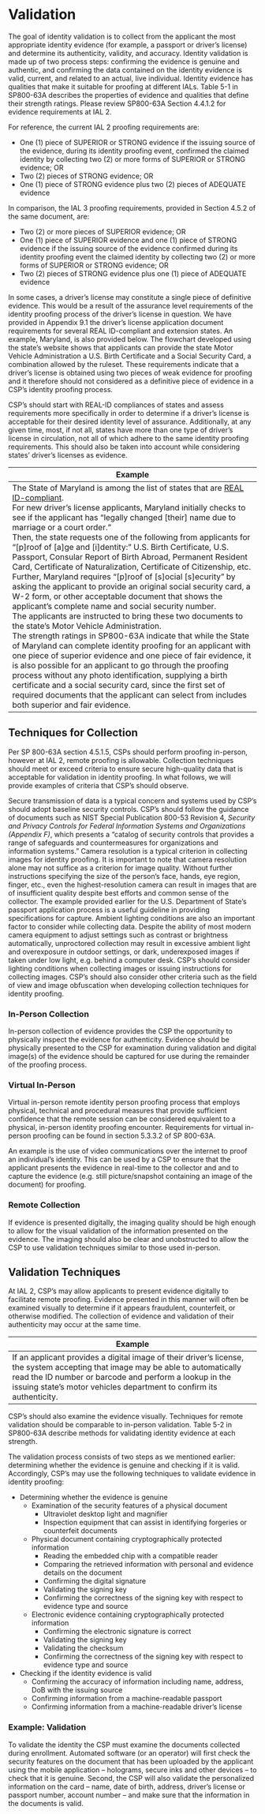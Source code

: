 # Validation 
The goal of identity validation is to collect from the applicant the most appropriate identity evidence (for example, a passport or driver’s license) and determine its authenticity, validity, and accuracy. Identity validation is made up of two process steps: confirming the evidence is genuine and authentic, and confirming the data contained on the identity evidence is valid, current, and related to an actual, live individual. Identity evidence has qualities that make it suitable for proofing at different IALs. Table 5-1 in SP800-63A describes the properties of evidence and qualities that define their strength ratings. Please review SP800-63A Section 4.4.1.2 for evidence requirements at IAL 2. 

For reference, the current IAL 2 proofing requirements are:
- One (1) piece of SUPERIOR or STRONG evidence if the issuing source of the evidence, during its identity proofing event, confirmed the claimed identity by collecting two (2) or more forms of SUPERIOR or STRONG evidence; OR
- Two (2) pieces of STRONG evidence; OR 
- One (1) piece of STRONG evidence plus two (2) pieces of ADEQUATE evidence

In comparison, the IAL 3 proofing requirements, provided in Section 4.5.2 of the same document, are:

- Two (2) or more pieces of SUPERIOR evidence; OR
- One (1) piece of SUPERIOR evidence and one (1) piece of STRONG evidence if the issuing source of the evidence confirmed during its identity proofing event the claimed identity by collecting two (2) or more forms of SUPERIOR or STRONG evidence; OR
- Two (2) pieces of STRONG evidence plus one (1) piece of ADEQUATE evidence

In some cases, a driver’s license may constitute a single piece of definitive evidence. This would be a result of the assurance level requirements of the identity proofing process of the driver’s license in question. We have provided in Appendix  9.1 the driver’s license application document requirements for several REAL ID-compliant and extension states. An example, Maryland, is also provided below. The flowchart developed using the state’s website shows that applicants can provide the state Motor Vehicle Administration a U.S. Birth Certificate and a Social Security Card, a combination allowed by the ruleset. These requirements indicate that a driver’s license is obtained using two pieces of weak evidence for proofing and it therefore should not considered as a definitive piece of evidence in a CSP’s identity proofing process.

CSP’s should start with REAL-ID compliances of states and assess requirements more specifically in order to determine if a driver’s license is acceptable for their desired identity level of assurance. Additionally, at any given time, most, if not all, states have more than one type of driver’s license in circulation, not all of which adhere to the same identity proofing requirements. This should also be taken into account while considering states’ driver’s licenses as evidence.

| **Example** |
| --- |
| The State of Maryland is among the list of states that are [REAL ID-compliant](https://www.dhs.gov/real-id/maryland).<br/>For new driver’s license applicants, Maryland initially checks to see if the applicant has “legally changed [their] name due to marriage or a court order.”<br/>Then, the state requests one of the following from applicants for “[p]roof of [a]ge and [i]dentity:” U.S. Birth Certificate, U.S. Passport, Consular Report of Birth Abroad, Permanent Resident Card, Certificate of Naturalization, Certificate of Citizenship, etc.<br/>Further, Maryland requires “[p]roof of [s]ocial [s]ecurity” by asking the applicant to provide an original social security card, a W-2 form, or other acceptable document that shows the applicant’s complete name and social security number.<br/>The applicants are instructed to bring these two documents to the state’s Motor Vehicle Administration.<br/>The strength ratings in SP800-63A indicate that while the State of Maryland can complete identity proofing for an applicant with one piece of superior evidence and one piece of fair evidence, it is also possible for an applicant to go through the proofing process without any photo identification, supplying a birth certificate and a social security card, since the first set of required documents that the applicant can select from includes both superior and fair evidence. |

## Techniques for Collection

Per SP 800-63A section 4.5.1.5, CSPs should perform proofing in-person, however at IAL 2, remote proofing is allowable. Collection techniques should meet or exceed criteria to ensure secure high-quality data that is acceptable for validation in identity proofing. In what follows, we will provide examples of criteria that CSP’s should observe.

Secure transmission of data is a typical concern and systems used by CSP’s should adopt baseline security controls. CSP’s should follow the guidance of documents such as NIST Special Publication 800-53 Revision 4, *Security and Privacy Controls for Federal Information Systems and Organizations (Appendix F)*, which presents a “catalog of security controls that provides a range of safeguards and countermeasures for organizations and information systems.”
Camera resolution is a typical criterion in collecting images for identity proofing. It is important to note that camera resolution alone may not suffice as a criterion for image quality. Without further instructions specifying the size of the person’s face, hands, eye region, finger, etc., even the highest-resolution camera can result in images that are of insufficient quality despite best efforts and common sense of the collector. The example provided earlier for the U.S. Department of State’s passport application process is a useful guideline in providing specifications for capture.
Ambient lighting conditions are also an important factor to consider while collecting data. Despite the ability of most modern camera equipment to adjust settings such as contrast or brightness automatically, unproctored collection may result in excessive ambient light and overexposure in outdoor settings, or dark, underexposed images if taken under low light, e.g. behind a computer desk. CSP’s should consider lighting conditions when collecting images or issuing instructions for collecting images.
CSP’s should also consider other criteria such as the field of view and image obfuscation when developing collection techniques for identity proofing.

### In-Person Collection

In-person collection of evidence provides the CSP the opportunity to physically inspect the evidence for authenticity. Evidence should be physically presented to the CSP for examination during validation and digital image(s) of the evidence should be captured for use during the remainder of the proofing process.

### Virtual In-Person

Virtual in-person remote identity person proofing process that employs physical, technical and procedural measures that provide sufficient confidence that the remote session can be considered equivalent to a physical, in-person identity proofing encounter. Requirements for virtual in-person proofing can be found in section 5.3.3.2 of SP 800-63A. 

An example is the use of video communications over the internet to proof an individual’s identity. This can be used by a CSP to ensure that the applicant presents the evidence in real-time to the collector and and to capture the evidence (e.g. still picture/snapshot containing an image of the document) for proofing.

### Remote Collection

If evidence is presented digitally, the imaging quality should be high enough to allow for the visual validation of the information presented on the evidence. The imaging should also be clear and unobstructed to allow the CSP to use validation techniques similar to those used in-person.

## Validation Techniques

At IAL 2, CSP’s may allow applicants to present evidence digitally to facilitate remote proofing. Evidence presented in this manner will often be examined visually to determine if it appears fraudulent, counterfeit, or otherwise modified. The collection of evidence and validation of their authenticity may occur at the same time.

| **Example** |
| --- |
| If  an applicant provides a digital image of their driver’s license, the system accepting that image may be able to automatically read the ID number or barcode and perform a lookup in the issuing state’s motor vehicles department to confirm its authenticity. |

CSP’s should also examine the evidence visually. Techniques for remote validation should be comparable to in-person validation. Table 5-2 in SP800-63A describe methods for validating identity evidence at each strength.  

The validation process consists of two steps as we mentioned earlier: determining whether the evidence is genuine and checking if it is valid. Accordingly, CSP’s may use the following techniques to validate evidence in identity proofing:

- Determining whether the evidence is genuine
    - Examination of the security features of a physical document
        - Ultraviolet desktop light and magnifier
        - Inspection equipment that can assist in identifying forgeries or counterfeit documents
    - Physical document containing cryptographically protected information
        - Reading the embedded chip with a compatible reader
        - Comparing the retrieved information with personal and evidence details on the document
        - Confirming the digital signature
        - Validating the signing key
        - Confirming the correctness of the signing key with respect to evidence type and source
    - Electronic evidence containing cryptographically protected information
        - Confirming the electronic signature is correct
        - Validating the signing key
        - Validating the checksum
        - Confirming the correctness of the signing key with respect to evidence type and source
- Checking if the identity evidence is valid
    - Confirming the accuracy of information including name, address, DoB with the issuing source
    - Confirming information from a machine-readable passport
    - Confirming information from a machine-readable driver’s license

### Example: Validation

To validate the identity the CSP must examine the documents collected during enrollment. Automated software (or an operator) will first check the security features on the document that has been uploaded by the applicant using the mobile application – holograms, secure inks and other devices – to check that it is genuine. Second, the CSP will also validate the personalized information on the card – name, date of birth, address, driver’s license or passport number, account number – and make sure that the information in the documents is valid.

